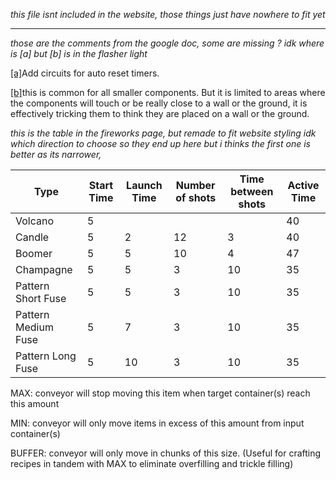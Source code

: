 
*this file isnt included in the website,
those things just have nowhere to fit yet*

---

*those are the comments from the google doc, some are missing ?*
*idk where is [a] but [b] is in the flasher light*

[\[a\]](#cmnt_ref1)Add circuits for auto reset timers.

[\[b\]](#cmnt_ref2)this is common for all smaller components. But it is
limited to areas where the components will touch or be really close to a
wall or the ground, it is effectively tricking them to think they are
placed on a wall or the ground.




*this is the table in the fireworks page, but remade to fit website styling*
*idk which direction to choose so they end up here
but i thinks the first one is better as its narrower,*

Type | Start Time | Launch Time | Number of shots | Time between shots | Active Time 
|---|-|-|-|-|-|
Volcano | 5 |||| 40
Candle | 5 | 2 | 12 | 3 | 40
Boomer | 5 | 5 | 10 | 4 | 47
Champagne | 5 | 5 | 3 | 10 | 35
Pattern Short Fuse | 5 | 5 | 3 | 10 | 35
Pattern Medium Fuse | 5 | 7 | 3 | 10 | 35
Pattern Long Fuse | 5 | 10 | 3 | 10 | 35



MAX: conveyor will stop moving this item when target container(s) reach this amount

MIN: conveyor will only move items in excess of this amount from input container(s)

BUFFER: conveyor will only move in chunks of this size. (Useful for crafting recipes in tandem with MAX to eliminate overfilling and trickle filling)
